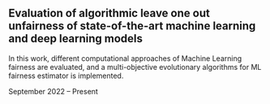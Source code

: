 ## Evaluation of algorithmic leave one out unfairness of state-of-the-art machine learning and deep learning models
In this work, different computational approaches of Machine Learning fairness are evaluated, and a multi-objective evolutionary algorithms for ML fairness estimator is implemented.

September 2022 – Present

